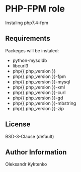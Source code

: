 PHP-FPM role 
=========

Instaling php7.4-fpm

Requirements
------------
Packeges will be instaled:

  - python-mysqldb
  - libcurl3
  - php{{ php_version }}
  - php{{ php_version }}-fpm
  - php{{ php_version }}-mysql
  - php{{ php_version }}-xml
  - php{{ php_version }}-curl
  - php{{ php_version }}-gd
  - php{{ php_version }}-mbstring
  - php{{ php_version }}-zip
 
License
-------

BSD-3-Clause (default)

Author Information
------------------

Oleksandr Kyktenko 
